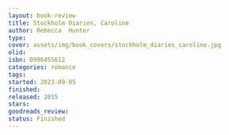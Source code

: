 ```yaml
--- 
layout: book-review 
title: Stockholm Diaries, Caroline
author: Rebecca  Hunter 
type: 
cover: assets/img/book_covers/stockholm_diaries_caroline.jpg
olid:  
isbn: 0996455612
categories: romance
tags:  
started: 2023-09-05
finished: 
released: 2015
stars: 
goodreads_review:  
status: Finished
---  
```

